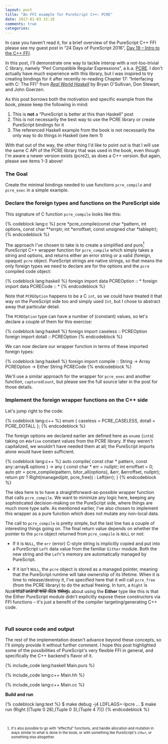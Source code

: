 ```yaml
---
layout: post
title: "An FFI example for PureScript C++: PCRE"
date: 2017-01-03 15:10
comments: true
categories: 
---
```


In case you haven’t read it, for a brief overview of the PureScript C++ FFI please see my guest post in “24 Days of PureScript 2016”, [Day 19 – Intro to the C++ FFI](https://github.com/paf31/24-days-of-purescript-2016/blob/master/19.markdown).

In this post, I'll demonstrate one way to tackle interop with a not-too-trivial C library, namely “Perl Compatible Regular Expressions”, a.k.a. [PCRE](http://www.pcre.org/). I don't actually have much experience with this library, but I was inspired to try creating bindings for it after recently re-reading Chapter 17: “Interfacing with C: The FFI” from [*Real World Haskell*](http://book.realworldhaskell.org/) by Bryan O'Sullivan, Don Stewart, and John Goerzen.

As this post borrows both the motivation and specific example from the book, please keep the following in mind:

1. This is **not** a “PureScript is better at this than Haskell” post
2. This is not necessarily the best way to use the PCRE library or create PureScript bindings for it
3. The referenced Haskell example from the book is not necessarily the only way to do things in Haskell (see item 1)

With that out of the way, the other thing I'd like to point out is that I will use the same C API of the PCRE library that was used in the book, even though I'm aware a newer version exists (pcre2), as does a C++ version. But again, please see items 1-3 above!

### The Goal

Create the minimal bindings needed to use functions `pcre_compile` and `pcre_exec` in a simple example.

### Declare the foreign types and functions on the PureScript side

This signature of C function `pcre_compile` looks like this: 

{% codeblock lang:c %}
pcre *pcre_compile(const char *pattern,
                   int options,
                   const char **errptr,
                   int *erroffset,
                   const unsigned char *tableptr); 
{% endcodeblock %}

The approach I've chosen to take is to create a simplified and pure<a href="#footnote"><sup>1</sup></a> PureScript C++ wrapper function for `pcre_compile` which simply takes a string and options, and returns either an error string or a valid (foreign, opaque) `pcre` object. PureScript strings are native strings, so that means the only foreign types we need to declare are for the options and the `pcre` compiled code object:

{% codeblock lang:haskell %}
foreign import data PCREOption :: *
foreign import data PCRECode :: *
{% endcodeblock %}

Note that `PCREOption` happens to be a C `int`, so we could have treated it that way on the PureScript side too and simply used `Int`, but I chose to abstract away that particular detail.

The `PCREOption` type can have a number of (constant) values, so let's declare a couple of them for this exercise:

{% codeblock lang:haskell %}
foreign import caseless :: PCREOption
foreign import dotall   :: PCREOption
{% endcodeblock %}

We can now declare our wrapper function in terms of these imported foreign types:

{% codeblock lang:haskell %}
foreign import compile :: String -> Array PCREOption -> Either String PCRECode
{% endcodeblock %}

We'll use a similar approach for the wrapper for `pcre_exec` and another function, `capturedCount`, but please see the full source later in the post for those details.

### Implement the foreign wrapper functions on the C++ side

Let's jump right to the code:

{% codeblock lang:c++ %}
enum {
  caseless = PCRE_CASELESS,
  dotall   = PCRE_DOTALL
};
{% endcodeblock %}

The foreign options we declared earlier are defined here as `enum`s (`int`s) taking on `#define` constant values from the PCRE library. If they weren't capitalized, we wouldn't have needed them at all; the PureScript imports alone would have been sufficient.

{% codeblock lang:c++ %}
auto compile( const char * pattern, const any::array& options ) -> any {
  const char * err = nullptr;
  int erroffset = 0;
  auto ptr = pcre_compile(pattern,
                          bitor_all(options),
                          &err,
                          &erroffset,
                          nullptr);
  return ptr ? Right(managed<pcre>(ptr, pcre_free)) : Left(err);
}
{% endcodeblock %}

The idea here is to have a straightforward-as-possible wrapper function that calls `pcre_compile`. We want to minimize any logic here, keeping any sophisticated decision-making on the PureScript side, where things are much more type safe. As mentioned earlier, I've also chosen to implement this wrapper as a pure function which does not mutate any non-local data.

The call to `pcre_compile` is pretty simple, but the last line has a couple of interesting things going on. The final return value depends on whether the pointer to the `pcre` object returned from `pcre_compile` is `NULL` or not:

* If it is `NULL`, the `err` (error) C-style string is implicitly copied and put into a PureScript `Left` data value from the familiar `Either` module. Both the new string and the `Left`'s memory are automatically managed by PureScript.
 
* If it isn't `NULL`, the `pcre` object is stored as a managed pointer, meaning that the PureScript runtime will take ownership of its lifetime. When it is time to release/destroy it, I've specified here that it will call `pcre_free` (from the PCRE library) to do the actual freeing. In turn, a `Right` is constructed with this value.

<div style="position: relative; top: -2em;">
Note that one of the nice things about using the <strong>Either</strong> type like this is that the Either PureScript module didn't explicitly expose these constructors via FFI functions – it's just a benefit of the compiler targeting/generating C++ code.
</div>

### Full source code and output

The rest of the implementation doesn't advance beyond these concepts, so I'll simply provide it without further comment. I hope this post highlighted some of the possibilities of PureScript's very flexible FFI in general, and specifically the C++ backend's flavor of it. 

{% include_code lang:haskell Main.purs %}

{% include_code lang:c++ Main.hh %}

{% include_code lang:c++ Main.cc %}

**Build and run**

{% codeblock lang:text %}
$ make debug -j4 LDFLAGS=-lpcre
...
$ make run
(Right [(Tuple 0 28),(Tuple 0 3),(Tuple 4 7)])
{% endcodeblock %}

<a name="footnote"></a></br>
<ol style="font-size:80%">
<li>It's also possible to go with “effectful” functions, and handle allocation and mutation in ways similar to what is done in the book, or with something like PureScript's <code>STRef</code>, or something else altogether.</li>
</ol>
